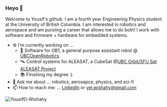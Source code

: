 ### Heyo :rocket:

Welcome to Yousif's github. I am a fourth year Engineering Physics student at the University of British Columbia. I am interested in robotics and aerospace and am pursiing a career that allows me to do both! I work with software and firmware + hardware for embedded systems.

- ⚙️ I’m currently working on ...
  - 🤖 Software for OB1, a general purpose assistant robot @ [UBCOpenRobotics](https://openrobotics.ca/)
  - 🛰️ Control systems for ALEASAT, a CubeSat @[UBC Orbit/SFU Sat ALEASAT Project](https://www.ubcorbit.com/projects)
  - 📚 Finishing my degree :) 
- 💬 Ask me about ... robotics, aerosapce, physics, and sci-fi
- 📫 How to reach me: ... [LinkedIn](https://www.linkedin.com/in/yousif-elwishahy/) or yel.wishahy@gmail.com

<p align="left"> <img src="https://github-readme-stats.vercel.app/api?username=yel-wishahy&show_icons=true&theme=gotham" alt="YousifEl-Wishahy" />
